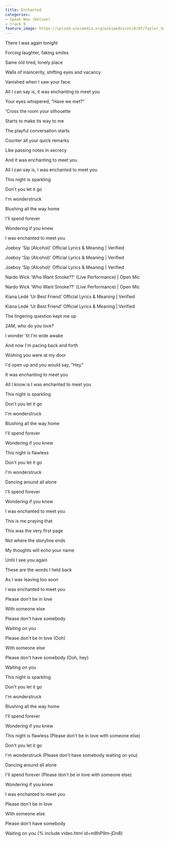 ```yaml
---
title: Enchanted
categories:
- Speak Now (Deluxe)
- track 9
feature_image: https://upload.wikimedia.org/wikipedia/en/8/8f/Taylor_Swift_-_Speak_Now_cover.png
--- 
```

There I was again tonight

Forcing laughter, faking smiles

Same old tired, lonely place

Walls of insincerity, shifting eyes and vacancy

Vanished when I saw your face

All I can say is, it was enchanting to meet you

Your eyes whispered, "Have we met?"

'Cross the room your silhouette

Starts to make its way to me

The playful conversation starts

Counter all your quick remarks

Like passing notes in secrecy

And it was enchanting to meet you

All I can say is, I was enchanted to meet you

This night is sparkling

Don't you let it go

I'm wonderstruck

Blushing all the way home

I'll spend forever

Wondering if you knew

I was enchanted to meet you

Joeboy 'Sip (Alcohol)' Official Lyrics & Meaning | Verified

Joeboy 'Sip (Alcohol)' Official Lyrics & Meaning | Verified

Joeboy 'Sip (Alcohol)' Official Lyrics & Meaning | Verified

Nardo Wick 'Who Want Smoke??' (Live Performance) | Open Mic

Nardo Wick 'Who Want Smoke??' (Live Performance) | Open Mic

Kiana Ledé 'Ur Best Friend' Official Lyrics & Meaning | Verified

Kiana Ledé 'Ur Best Friend' Official Lyrics & Meaning | Verified

The lingering question kept me up

2AM, who do you love?

I wonder 'til I'm wide awake

And now I'm pacing back and forth

Wishing you were at my door

I'd open up and you would say, "Hey"

It was enchanting to meet you

All I know is I was enchanted to meet you

This night is sparkling

Don't you let it go

I'm wonderstruck

Blushing all the way home

I'll spend forever

Wondering if you knew

This night is flawless

Don't you let it go

I'm wonderstruck

Dancing around all alone

I'll spend forever

Wondering if you knew

I was enchanted to meet you

This is me praying that

This was the very first page

Not where the storyline ends

My thoughts will echo your name

Until I see you again

These are the words I held back

As I was leaving too soon

I was enchanted to meet you

Please don't be in love

With someone else

Please don't have somebody

Waiting on you

Please don't be in love (Ooh)

With someone else

Please don't have somebody (Ooh, hey)

Waiting on you

This night is sparkling

Don't you let it go

I'm wonderstruck

Blushing all the way home

I'll spend forever

Wondering if you knew

This night is flawless (Please don't be in love with someone else)

Don't you let it go

I'm wonderstruck (Please don't have somebody waiting on you)

Dancing around all alone

I'll spend forever (Please don't be in love with someone else)

Wondering if you knew

I was enchanted to meet you

Please don't be in love

With someone else

Please don't have somebody

Waiting on you
{% include video.html id=m8hP9m-jDn8}